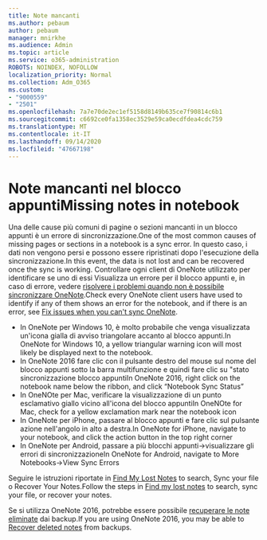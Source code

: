 ```yaml
---
title: Note mancanti
ms.author: pebaum
author: pebaum
manager: mnirkhe
ms.audience: Admin
ms.topic: article
ms.service: o365-administration
ROBOTS: NOINDEX, NOFOLLOW
localization_priority: Normal
ms.collection: Adm_O365
ms.custom:
- "9000559"
- "2501"
ms.openlocfilehash: 7a7e70de2ec1ef5158d8149b635ce7f90814c6b1
ms.sourcegitcommit: c6692ce0fa1358ec3529e59ca0ecdfdea4cdc759
ms.translationtype: MT
ms.contentlocale: it-IT
ms.lasthandoff: 09/14/2020
ms.locfileid: "47667198"
---
```

# <a name="missing-notes-in-notebook"></a><span data-ttu-id="b3b1f-102">Note mancanti nel blocco appunti</span><span class="sxs-lookup"><span data-stu-id="b3b1f-102">Missing notes in notebook</span></span>

<span data-ttu-id="b3b1f-103">Una delle cause più comuni di pagine o sezioni mancanti in un blocco appunti è un errore di sincronizzazione.</span><span class="sxs-lookup"><span data-stu-id="b3b1f-103">One of the most common causes of missing pages or sections in a notebook is a sync error.</span></span> <span data-ttu-id="b3b1f-104">In questo caso, i dati non vengono persi e possono essere ripristinati dopo l'esecuzione della sincronizzazione.</span><span class="sxs-lookup"><span data-stu-id="b3b1f-104">In this event, the data is not lost and can be recovered once the sync is working.</span></span> <span data-ttu-id="b3b1f-105">Controllare ogni client di OneNote utilizzato per identificare se uno di essi Visualizza un errore per il blocco appunti e, in caso di errore, vedere [risolvere i problemi quando non è possibile sincronizzare OneNote](https://support.office.com/article/299495ef-66d1-448f-90c1-b785a6968d45).</span><span class="sxs-lookup"><span data-stu-id="b3b1f-105">Check every OneNote client users have used to identify if any of them shows an error for the notebook, and if there is an error, see [Fix issues when you can't sync OneNote](https://support.office.com/article/299495ef-66d1-448f-90c1-b785a6968d45).</span></span>

- <span data-ttu-id="b3b1f-106">In OneNote per Windows 10, è molto probabile che venga visualizzata un'icona gialla di avviso triangolare accanto al blocco appunti.</span><span class="sxs-lookup"><span data-stu-id="b3b1f-106">In OneNote for Windows 10, a yellow triangular warning icon will most likely be displayed next to the notebook.</span></span>
- <span data-ttu-id="b3b1f-107">In OneNote 2016 fare clic con il pulsante destro del mouse sul nome del blocco appunti sotto la barra multifunzione e quindi fare clic su "stato sincronizzazione blocco appunti</span><span class="sxs-lookup"><span data-stu-id="b3b1f-107">In OneNote 2016, right click on the notebook name below the ribbon, and click “Notebook Sync Status”</span></span>
- <span data-ttu-id="b3b1f-108">In OneNOte per Mac, verificare la visualizzazione di un punto esclamativo giallo vicino all'icona del blocco appunti</span><span class="sxs-lookup"><span data-stu-id="b3b1f-108">In OneNOte for Mac, check for a yellow exclamation mark near the notebook icon</span></span>
- <span data-ttu-id="b3b1f-109">In OneNote per iPhone, passare al blocco appunti e fare clic sul pulsante azione nell'angolo in alto a destra.</span><span class="sxs-lookup"><span data-stu-id="b3b1f-109">In OneNote for iPhone, navigate to your notebook, and click the action button in the top right corner</span></span>
- <span data-ttu-id="b3b1f-110">In OneNote per Android, passare a più blocchi appunti->visualizzare gli errori di sincronizzazione</span><span class="sxs-lookup"><span data-stu-id="b3b1f-110">In OneNote for Android, navigate to More Notebooks->View Sync Errors</span></span>

<span data-ttu-id="b3b1f-111">Seguire le istruzioni riportate in [Find My Lost Notes](https://support.office.com/article/32cb2bd7-afe7-44d2-a711-398a88421287) to search, Sync your file o Recover Your Notes.</span><span class="sxs-lookup"><span data-stu-id="b3b1f-111">Follow the steps in [Find my lost notes](https://support.office.com/article/32cb2bd7-afe7-44d2-a711-398a88421287) to search, sync your file, or recover your notes.</span></span>

<span data-ttu-id="b3b1f-112">Se si utilizza OneNote 2016, potrebbe essere possibile [recuperare le note eliminate](https://support.office.com/article/32ed1036-74fd-4c21-bc28-033a486e6b14) dai backup.</span><span class="sxs-lookup"><span data-stu-id="b3b1f-112">If you are using OneNote 2016, you may be able to [Recover deleted notes](https://support.office.com/article/32ed1036-74fd-4c21-bc28-033a486e6b14) from backups.</span></span>